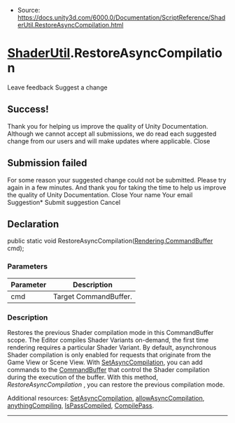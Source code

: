 * Source: https://docs.unity3d.com/6000.0/Documentation/ScriptReference/ShaderUtil.RestoreAsyncCompilation.html

#  [ShaderUtil](https://docs.unity3d.com/6000.0/Documentation/ScriptReference/ShaderUtil.html).RestoreAsyncCompilation
Leave feedback
Suggest a change
## Success!
Thank you for helping us improve the quality of Unity Documentation. Although we cannot accept all submissions, we do read each suggested change from our users and will make updates where applicable.
Close
## Submission failed
For some reason your suggested change could not be submitted. Please <a>try again</a> in a few minutes. And thank you for taking the time to help us improve the quality of Unity Documentation.
Close
Your name Your email Suggestion* Submit suggestion
Cancel
## Declaration
public static void RestoreAsyncCompilation([Rendering.CommandBuffer](https://docs.unity3d.com/6000.0/Documentation/ScriptReference/Rendering.CommandBuffer.html) cmd); 
### Parameters
Parameter | Description  
---|---  
cmd | Target CommandBuffer.  
### Description
Restores the previous Shader compilation mode in this CommandBuffer scope.
The Editor compiles Shader Variants on-demand, the first time rendering requires a particular Shader Variant. By default, asynchronous Shader compilation is only enabled for requests that originate from the Game View or Scene View. With [SetAsyncCompilation](https://docs.unity3d.com/6000.0/Documentation/ScriptReference/ShaderUtil.SetAsyncCompilation.html), you can add commands to the [CommandBuffer](https://docs.unity3d.com/6000.0/Documentation/ScriptReference/Rendering.CommandBuffer.html) that control the Shader compilation during the execution of the buffer. With this method, _RestoreAsyncCompilation_ , you can restore the previous compilation mode.  
  
Additional resources: [SetAsyncCompilation](https://docs.unity3d.com/6000.0/Documentation/ScriptReference/ShaderUtil.SetAsyncCompilation.html), [allowAsyncCompilation](https://docs.unity3d.com/6000.0/Documentation/ScriptReference/ShaderUtil-allowAsyncCompilation.html), [anythingCompiling](https://docs.unity3d.com/6000.0/Documentation/ScriptReference/ShaderUtil-anythingCompiling.html), [IsPassCompiled](https://docs.unity3d.com/6000.0/Documentation/ScriptReference/ShaderUtil.IsPassCompiled.html), [CompilePass](https://docs.unity3d.com/6000.0/Documentation/ScriptReference/ShaderUtil.CompilePass.html).
* * *
